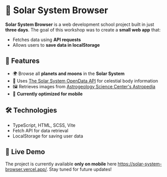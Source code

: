 # 🌌 Solar System Browser  

**Solar System Browser** is a web development school project built in just **three days**. The goal of this workshop was to create a **small web app** that:  
- Fetches data using **API requests**  
- Allows users to **save data in localStorage**  

## 🚀 Features  
- 🌍 Browse all **planets and moons** in the **Solar System**  
- 🔗 Uses [The Solar System OpenData API](https://api.le-systeme-solaire.net/en/) for celestial body information  
- 🖼️ Retrieves images from [Astrogeology Science Center's Astropedia]([https://astrogeology.usgs.gov/search/](https://astrogeology.usgs.gov/search?target=&system=&p=1&accscope=&searchBar=))  
- 📱 **Currently optimized for mobile**  

## 🛠️ Technologies  
- TypeScript, HTML, SCSS, Vite 
- Fetch API for data retrieval  
- LocalStorage for saving user data  

## 🌠 Live Demo  
The project is currently available **only on mobile** here https://solar-system-browser.vercel.app/. Stay tuned for future updates!  
